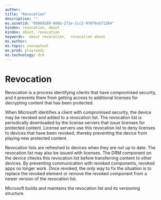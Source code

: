 ```yaml
---
author: 
title: "Revocation"
description: ""
ms.assetid: "09869289-666b-272e-1cc2-97079cb71204"
kindex: revocation, about
kindex: about, revocation
keywords:  about revocation,  revocation about
ms.author: 
ms.topic: conceptual
ms.prod: playready
ms.technology: drm
---
```



# Revocation
   
  
Revocation is a process identifying clients that have compromised security, and it prevents them from getting access to additional licenses for decrypting content that has been protected.  
   
  
When Microsoft identifies a client with compromised security, the device may be revoked and added to a revocation list. The revocation list is periodically downloaded by the license servers that issue licenses for protected content. License servers use this revocation list to deny licenses to devices that have been revoked, thereby preventing the device from playing new protected content.  
   
  
Revocation lists are refreshed to devices when they are not up to date. The revocation list may also be issued with licenses. The DRM component on the device checks this revocation list before transferring content to other devices. By preventing communication with revoked components, revoked apps no longer work. Once revoked, the only way to fix the situation is to replace the revoked element or remove the revoked component from a newer version of the revocation list.  
   
  
Microsoft builds and maintains the revocation list and its versioning structure.  
 

